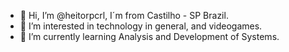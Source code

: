- 👋 Hi, I’m @heitorpcrl, I´m from Castilho - SP Brazil.
- 👀 I’m interested in technology in general, and videogames.
- 🌱 I’m currently learning Analysis and Development of Systems.

<!---
heitorpcrl/heitorpcrl is a ✨ special ✨ repository because its `README.md` (this file) appears on your GitHub profile.
You can click the Preview link to take a look at your changes.
--->
